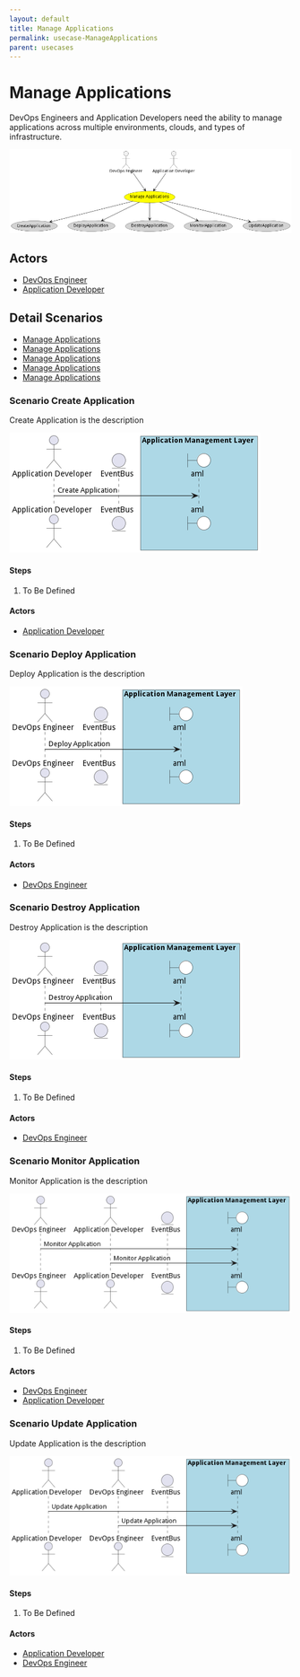 ```yaml
---
layout: default
title: Manage Applications
permalink: usecase-ManageApplications
parent: usecases
---
```

# Manage Applications

DevOps Engineers and Application Developers need the ability to manage applications across multiple environments, clouds, and types of infrastructure.

![Activities Diagram](./activities.png)

## Actors

* [DevOps Engineer](actor-devops)
* [Application Developer](actor-applicationdeveloper)











## Detail Scenarios

* [Manage Applications](#scenario-CreateApplication)
* [Manage Applications](#scenario-DeployApplication)
* [Manage Applications](#scenario-DestroyApplication)
* [Manage Applications](#scenario-MonitorApplication)
* [Manage Applications](#scenario-UpdateApplication)



### Scenario Create Application

Create Application is the description

![Scenario CreateApplication](./createapplication.png)

#### Steps

1. To Be Defined


#### Actors

* [Application Developer](actor-applicationdeveloper)



### Scenario Deploy Application

Deploy Application is the description

![Scenario DeployApplication](./deployapplication.png)

#### Steps

1. To Be Defined


#### Actors

* [DevOps Engineer](actor-devops)



### Scenario Destroy Application

Destroy Application is the description

![Scenario DestroyApplication](./destroyapplication.png)

#### Steps

1. To Be Defined


#### Actors

* [DevOps Engineer](actor-devops)



### Scenario Monitor Application

Monitor Application is the description

![Scenario MonitorApplication](./monitorapplication.png)

#### Steps

1. To Be Defined


#### Actors

* [DevOps Engineer](actor-devops)
* [Application Developer](actor-applicationdeveloper)



### Scenario Update Application

Update Application is the description

![Scenario UpdateApplication](./updateapplication.png)

#### Steps

1. To Be Defined


#### Actors

* [Application Developer](actor-applicationdeveloper)
* [DevOps Engineer](actor-devops)




